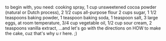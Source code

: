 to begin with, you need:
cooking spray,
1 cup unsweetened cocoa powder (natural or Dutch process),
2 1/2 cups all-purpose flour
2 cups sugar,
1 1/2 teaspoons baking powder,
1 teaspoon baking soda,
1 teaspoon salt,
3 large eggs, at room temperature,
3/4 cup vegetable oil,
1/2 cup sour cream,
2 teaspoons vanilla extract,
...and let's go with the directions on HOW to make the cake, cuz that's why u r here. ;)